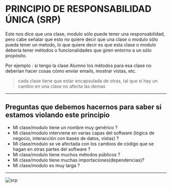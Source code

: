 # PRINCIPIO DE RESPONSABILIDAD ÚNICA (SRP)

Este nos dice que una clase, modulo sólo puede tener una responsabilidad, pero cabe señalar que esto no quiere decir que una clase o modulo sólo pueda tener un metodo, lo que quiere decir es que esta clase o modulo debería tener métodos o funcionalidades que giren entorno a un sólo propósito.

Por ejemplo : si tengo la clase Alumno los métodos para esa clase no deberían hacer cosas cómo enviar emails, mostrar vistas, etc.

> cada clase tiene que estar encapsulada de otras, tal que si hay un cambio en una clase no afecta las demas

---

## Preguntas que debemos hacernos para saber si estamos violando este principio

- Mi clase/modulo tiene un nombre muy genérico ?
- Mi clase/modulo interviene en varias capas del software (lógica de negocio, interacción con bases de datos, vistas) ?
- Mi clase/modulo se ve afectada con los cambios de código que se hagan en otras partes del software ?
- Mi clase/modulo tiene muchos métodos públicos ?
- Mi clase/modulo tiene muchas importaciones(dependencias)?
- Mi clase/modulo es muy larga ?

---

![srp](https://miro.medium.com/v2/resize:fit:1400/1*DstpZTpKEiVhMJWR5pgO8A.png)
